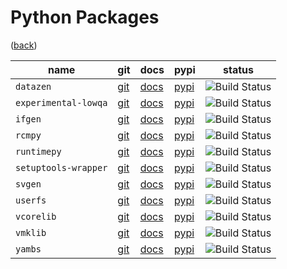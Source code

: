 <!--
    =====================================
    generator=datazen
    version=3.2.3
    hash=c189c7044f9f29086b40b4709a281ac8
    =====================================
-->

# Python Packages

([back](..))

| name | git | docs | pypi | status |
|------|-----|------|------|--------|
| `datazen` | [git](https://github.com/libre-embedded/datazen) | [docs](https://libre-embedded.com/python/datazen) | [pypi](https://pypi.org/project/datazen) | ![Build Status](https://github.com/libre-embedded/datazen/workflows/Python%20Package/badge.svg)
| `experimental-lowqa` | [git](https://github.com/libre-embedded/experimental-lowqa) | [docs](https://libre-embedded.com/python/experimental-lowqa) | [pypi](https://pypi.org/project/experimental-lowqa) | ![Build Status](https://github.com/libre-embedded/experimental-lowqa/workflows/Python%20Package/badge.svg)
| `ifgen` | [git](https://github.com/libre-embedded/ifgen) | [docs](https://libre-embedded.com/python/ifgen) | [pypi](https://pypi.org/project/ifgen) | ![Build Status](https://github.com/libre-embedded/ifgen/workflows/Python%20Package/badge.svg)
| `rcmpy` | [git](https://github.com/libre-embedded/rcmpy) | [docs](https://libre-embedded.com/python/rcmpy) | [pypi](https://pypi.org/project/rcmpy) | ![Build Status](https://github.com/libre-embedded/rcmpy/workflows/Python%20Package/badge.svg)
| `runtimepy` | [git](https://github.com/libre-embedded/runtimepy) | [docs](https://libre-embedded.com/python/runtimepy) | [pypi](https://pypi.org/project/runtimepy) | ![Build Status](https://github.com/libre-embedded/runtimepy/workflows/Python%20Package/badge.svg)
| `setuptools-wrapper` | [git](https://github.com/libre-embedded/setuptools-wrapper) | [docs](https://libre-embedded.com/python/setuptools-wrapper) | [pypi](https://pypi.org/project/setuptools-wrapper) | ![Build Status](https://github.com/libre-embedded/setuptools-wrapper/workflows/Python%20Package/badge.svg)
| `svgen` | [git](https://github.com/libre-embedded/svgen) | [docs](https://libre-embedded.com/python/svgen) | [pypi](https://pypi.org/project/svgen) | ![Build Status](https://github.com/libre-embedded/svgen/workflows/Python%20Package/badge.svg)
| `userfs` | [git](https://github.com/libre-embedded/userfs) | [docs](https://libre-embedded.com/python/userfs) | [pypi](https://pypi.org/project/userfs) | ![Build Status](https://github.com/libre-embedded/userfs/workflows/Python%20Package/badge.svg)
| `vcorelib` | [git](https://github.com/libre-embedded/vcorelib) | [docs](https://libre-embedded.com/python/vcorelib) | [pypi](https://pypi.org/project/vcorelib) | ![Build Status](https://github.com/libre-embedded/vcorelib/workflows/Python%20Package/badge.svg)
| `vmklib` | [git](https://github.com/libre-embedded/vmklib) | [docs](https://libre-embedded.com/python/vmklib) | [pypi](https://pypi.org/project/vmklib) | ![Build Status](https://github.com/libre-embedded/vmklib/workflows/Python%20Package/badge.svg)
| `yambs` | [git](https://github.com/libre-embedded/yambs) | [docs](https://libre-embedded.com/python/yambs) | [pypi](https://pypi.org/project/yambs) | ![Build Status](https://github.com/libre-embedded/yambs/workflows/Python%20Package/badge.svg)
